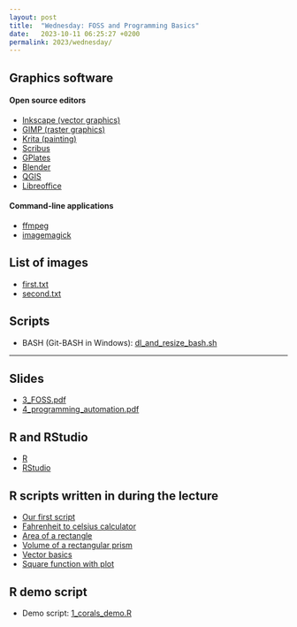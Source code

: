 ```yaml
---
layout: post
title:  "Wednesday: FOSS and Programming Basics"
date:   2023-10-11 06:25:27 +0200
permalink: 2023/wednesday/
---
```


## Graphics software

#### Open source editors

- [Inkscape (vector graphics)](https://inkscape.org/)
- [GIMP (raster graphics)](https://www.gimp.org/)
- [Krita (painting)](https://krita.org/en/)
- [Scribus](https://sourceforge.net/projects/scribus/)
- [GPlates](https://www.gplates.org/)
- [Blender](https://www.blender.org/)
- [QGIS](https://www.qgis.org/en/site/)
- [Libreoffice](https://www.libreoffice.org/)

#### Command-line applications 

- [ffmpeg](https://ffmpeg.org/)
- [imagemagick](https://imagemagick.org/script/download.php)

## List of images

- [first.txt]({{site.url}}{{site.baseurl}}/data/data/first.txt)
- [second.txt]({{site.url}}{{site.baseurl}}/data/data/second.txt)

## Scripts

- BASH (Git-BASH in Windows):  [dl_and_resize_bash.sh]({{site.url}}{{site.baseurl}}/data/2023/scripts/dl_and_resize_bash.sh)

- - -

## Slides
- [3_FOSS.pdf]({{site.url}}{{site.baseurl}}/data/2023/slides/3_FOSS.pdf)
- [4_programming_automation.pdf]({{site.url}}{{site.baseurl}}/data/2023/slides/4_programming_automation.pdf)

## R and RStudio

- [R](https://www.r-project.org/)
- [RStudio](https://posit.co/products/open-source/rstudio/)

## R scripts written in during the lecture

- [Our first script]({{site.url}}{{site.baseurl}}/data/2023/scripts/day_3/my_first_script.R)
- [Fahrenheit to celsius calculator]({{site.url}}{{site.baseurl}}/data/2023/scripts/day_3/fahrenheit_to_celsius.R)
- [Area of a rectangle]({{site.url}}{{site.baseurl}}/data/2023/scripts/day_3/rectangle_area.R)
- [Volume of a rectangular prism]({{site.url}}{{site.baseurl}}/data/2023/scripts/day_3/volume_rectangular_prism.R)
- [Vector basics]({{site.url}}{{site.baseurl}}/data/2023/scripts/day_3/vector_basics.R)
- [Square function with plot]({{site.url}}{{site.baseurl}}/data/2023/scripts/day_3/square_function_with_plot.R)

## R demo script

- Demo script: [1_corals_demo.R]({{site.url}}{{site.baseurl}}/data/2023/scripts/day_3/1_corals_demo.R)


